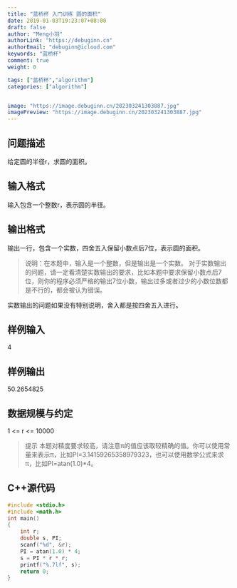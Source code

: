 ```yaml
---
title: "蓝桥杯 入门训练 圆的面积"
date: 2019-01-03T19:23:07+08:00
draft: false
author: "Meng小羽"
authorLink: "https://debuginn.cn"
authorEmail: "debuginn@icloud.com"
keywords: "蓝桥杯"
comment: true
weight: 0

tags: ["蓝桥杯","algorithm"]
categories: ["algorithm"]


image: "https://image.debuginn.cn/202303241303887.jpg"
imagePreview: "https://image.debuginn.cn/202303241303887.jpg"
---
```


## 问题描述

给定圆的半径r，求圆的面积。

## 输入格式

输入包含一个整数r，表示圆的半径。

## 输出格式

输出一行，包含一个实数，四舍五入保留小数点后7位，表示圆的面积。

> 说明：在本题中，输入是一个整数，但是输出是一个实数。
对于实数输出的问题，请一定看清楚实数输出的要求，比如本题中要求保留小数点后7位，则你的程序必须严格的输出7位小数，输出过多或者过少的小数位数都是不行的，都会被认为错误。

实数输出的问题如果没有特别说明，舍入都是按四舍五入进行。

## 样例输入

4

## 样例输出

50.2654825

## 数据规模与约定

1 <= r <= 10000

> 提示 本题对精度要求较高，请注意π的值应该取较精确的值。你可以使用常量来表示π，比如PI=3.14159265358979323，也可以使用数学公式来求π，比如PI=atan(1.0)*4。

## C++源代码

```c
#include <stdio.h>
#include <math.h>
int main()
{
    int r;
    double s, PI;
    scanf("%d", &r);
    PI = atan(1.0) * 4;
    s = PI * r * r;
    printf("%.7lf", s);
    return 0;
}
```
